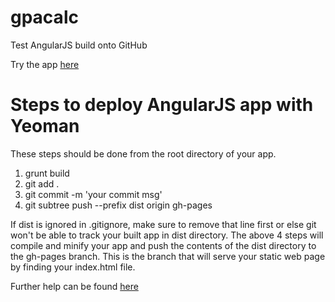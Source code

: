 gpacalc
=======

Test AngularJS build onto GitHub

Try the app [here](http://jonwho.github.io/gpacalc/#/calculator)

Steps to deploy AngularJS app with Yeoman
=========================================
These steps should be done from the root directory of your app.


1. grunt build
2. git add .
3. git commit -m 'your commit msg'
4. git subtree push --prefix dist origin gh-pages


If dist is ignored in .gitignore, make sure to remove that line first or else git won't be able to track your built app in dist directory. The above 4 steps will compile and minify your app and push the contents of the dist directory to the gh-pages branch. This is the branch that will serve your static web page by finding your index.html file.

Further help can be found [here](http://stackoverflow.com/questions/17643381/how-to-upload-my-angularjs-static-site-to-github-pages)